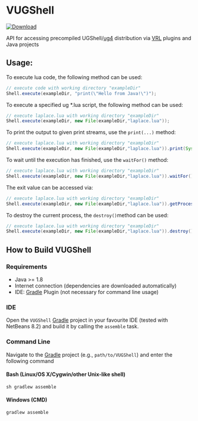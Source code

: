 # VUGShell

[ ![Download](https://api.bintray.com/packages/miho/UG/VUGShell/images/download.svg) ](https://bintray.com/miho/UG/VUGShell/_latestVersion)

API for accessing precompiled UGShell/[ug4](https://github.com/UG4/ugcore) distribution via [VRL](http://vrl-studio.mihosoft.eu/) plugins and Java projects

## Usage:

To execute lua code, the following method can be used:
```java
// execute code with working directory "exampleDir"
Shell.execute(exampleDir, "print(\"Hello from Java!\")");
```
To execute a specified ug *.lua script, the following method can be used:
```java
// execute laplace.lua with working directory "exampleDir"
Shell.execute(exampleDir, new File(exampleDir,"laplace.lua"));
```
To print the output to given print streams, use the `print(...)` method:
```java
// execute laplace.lua with working directory "exampleDir"
Shell.execute(exampleDir, new File(exampleDir,"laplace.lua")).print(System.out,System.err)
```
To wait until the execution has finished, use the `waitFor()` method:
```java
// execute laplace.lua with working directory "exampleDir"
Shell.execute(exampleDir, new File(exampleDir,"laplace.lua")).waitFor();
```
The exit value can be accessed via:
```java
// execute laplace.lua with working directory "exampleDir"
Shell.execute(exampleDir, new File(exampleDir,"laplace.lua")).getProcess().exitValue();
```
To destroy the current process, the `destroy()`method can be used:
```java
// execute laplace.lua with working directory "exampleDir"
Shell.execute(exampleDir, new File(exampleDir,"laplace.lua")).destroy();
```

## How to Build VUGShell

### Requirements

- Java >= 1.8
- Internet connection (dependencies are downloaded automatically)
- IDE: [Gradle](http://www.gradle.org/) Plugin (not necessary for command line usage)

### IDE

Open the `VUGShell` [Gradle](http://www.gradle.org/) project in your favourite IDE (tested with NetBeans 8.2) and build it
by calling the `assemble` task.

### Command Line

Navigate to the [Gradle](http://www.gradle.org/) project (e.g., `path/to/VUGShell`) and enter the following command

#### Bash (Linux/OS X/Cygwin/other Unix-like shell)

    sh gradlew assemble
    
#### Windows (CMD)

    gradlew assemble
